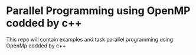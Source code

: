 # Parallel Programming using OpenMP codded by c++ 
This repo will contain examples and task parallel programming using OpenMp codded by c++ 
